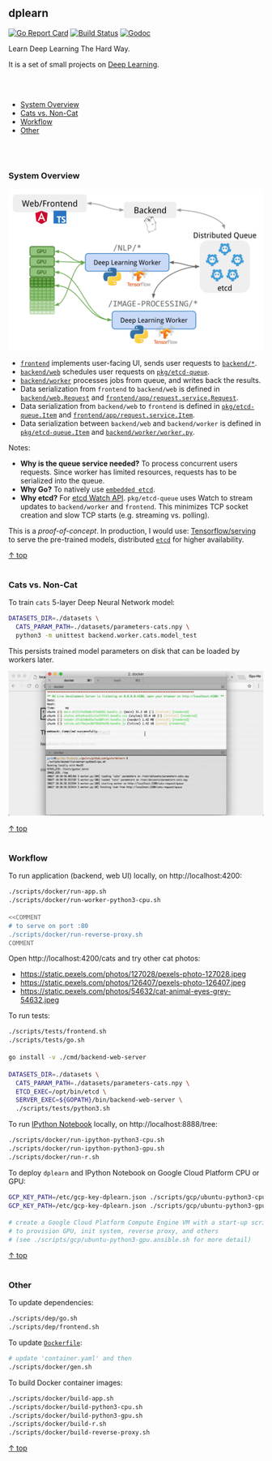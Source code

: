 ## dplearn

[![Go Report Card](https://goreportcard.com/badge/github.com/gyuho/dplearn?style=flat-square)](https://goreportcard.com/report/github.com/gyuho/dplearn)
[![Build Status](https://img.shields.io/travis/gyuho/dplearn.svg?style=flat-square)](https://travis-ci.org/gyuho/dplearn)
[![Godoc](https://img.shields.io/badge/go-documentation-blue.svg?style=flat-square)](https://godoc.org/github.com/gyuho/etcdlabs)

Learn Deep Learning The Hard Way.

It is a set of small projects on [Deep Learning](https://en.wikipedia.org/wiki/Deep_learning).

<br><br>

- [System Overview](#system-overview)
- [Cats vs. Non-Cat](#cats-vs-non-cat)
- [Workflow](#workflow)
- [Other](#other)

<br><br>

### System Overview

<img src="./dplearn-architecture.png" alt="dplearn-architecture" width="620">

- [`frontend`](https://github.com/gyuho/dplearn/tree/master/frontend) implements user-facing UI, sends user requests to [`backend/*`](https://github.com/gyuho/dplearn/tree/master/backend).
- [`backend/web`](https://github.com/gyuho/dplearn/tree/master/backend/web) schedules user requests on [`pkg/etcd-queue`](https://github.com/gyuho/dplearn/tree/master/pkg/etcd-queue).
- [`backend/worker`](https://github.com/gyuho/dplearn/tree/master/backend/worker) processes jobs from queue, and writes back the results.
- Data serialization from `frontend` to `backend/web` is defined in [`backend/web.Request`](https://github.com/gyuho/dplearn/blob/master/backend/web/handler.go) and [`frontend/app/request.service.Request`](https://github.com/gyuho/dplearn/blob/master/frontend/app/request.service.ts).
- Data serialization from `backend/web` to `frontend` is defined in [`pkg/etcd-queue.Item`](https://github.com/gyuho/dplearn/blob/master/pkg/etcd-queue/item.go) and [`frontend/app/request.service.Item`](https://github.com/gyuho/dplearn/blob/master/frontend/app/request.service.ts).
- Data serialization between `backend/web` and `backend/worker` is defined in [`pkg/etcd-queue.Item`](https://github.com/gyuho/dplearn/blob/master/pkg/etcd-queue/item.go) and [`backend/worker/worker.py`](https://github.com/gyuho/dplearn/blob/master/backend/worker/worker.py).

Notes:

- **Why is the queue service needed?** To process concurrent users requests. Since worker has limited resources, requests has to be serialized into the queue.
- **Why Go?** To natively use [`embedded etcd`](https://github.com/coreos/etcd/tree/master/embed).
- **Why etcd?** For [etcd Watch API](https://godoc.org/github.com/coreos/etcd/clientv3#Watcher). `pkg/etcd-queue` uses Watch to stream updates to `backend/worker` and `frontend`. This minimizes TCP socket creation and slow TCP starts (e.g. streaming vs. polling).

This is a *proof-of-concept*. In production, I would use: [Tensorflow/serving](https://www.tensorflow.org/serving/) to serve the pre-trained models, distributed [`etcd`](https://github.com/coreos/etcd) for higher availability.

[↑ top](#dplearn)
<br><br>


### Cats vs. Non-Cat

To train `cats` 5-layer Deep Neural Network model:

```bash
DATASETS_DIR=./datasets \
  CATS_PARAM_PATH=./datasets/parameters-cats.npy \
  python3 -m unittest backend.worker.cats.model_test
```

This persists trained model parameters on disk that can be loaded by workers later.

<img src="./dplearn-cats.gif" alt="dplearn-cats" width="550">

[↑ top](#dplearn)
<br><br>


### Workflow

To run application (backend, web UI) locally, on http://localhost:4200:

```bash
./scripts/docker/run-app.sh
./scripts/docker/run-worker-python3-cpu.sh

<<COMMENT
# to serve on port :80
./scripts/docker/run-reverse-proxy.sh
COMMENT
```

Open http://localhost:4200/cats and try other cat photos:

- https://static.pexels.com/photos/127028/pexels-photo-127028.jpeg
- https://static.pexels.com/photos/126407/pexels-photo-126407.jpeg
- https://static.pexels.com/photos/54632/cat-animal-eyes-grey-54632.jpeg

To run tests:

```bash
./scripts/tests/frontend.sh
./scripts/tests/go.sh

go install -v ./cmd/backend-web-server

DATASETS_DIR=./datasets \
  CATS_PARAM_PATH=./datasets/parameters-cats.npy \
  ETCD_EXEC=/opt/bin/etcd \
  SERVER_EXEC=${GOPATH}/bin/backend-web-server \
  ./scripts/tests/python3.sh
```

To run [IPython Notebook](https://ipython.org) locally, on http://localhost:8888/tree:

```bash
./scripts/docker/run-ipython-python3-cpu.sh
./scripts/docker/run-ipython-python3-gpu.sh
./scripts/docker/run-r.sh
```

To deploy `dplearn` and IPython Notebook on Google Cloud Platform CPU or GPU:

```bash
GCP_KEY_PATH=/etc/gcp-key-dplearn.json ./scripts/gcp/ubuntu-python3-cpu.gcp.sh
GCP_KEY_PATH=/etc/gcp-key-dplearn.json ./scripts/gcp/ubuntu-python3-gpu.gcp.sh

# create a Google Cloud Platform Compute Engine VM with a start-up script
# to provision GPU, init system, reverse proxy, and others
# (see ./scripts/gcp/ubuntu-python3-gpu.ansible.sh for more detail)
```

[↑ top](#dplearn)
<br><br>


### Other

To update dependencies:

```bash
./scripts/dep/go.sh
./scripts/dep/frontend.sh
```

To update [`Dockerfile`](./dockerfiles):

```bash
# update 'container.yaml' and then
./scripts/docker/gen.sh
```

To build Docker container images:

```bash
./scripts/docker/build-app.sh
./scripts/docker/build-python3-cpu.sh
./scripts/docker/build-python3-gpu.sh
./scripts/docker/build-r.sh
./scripts/docker/build-reverse-proxy.sh
```

[↑ top](#dplearn)
<br><br>
